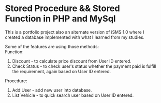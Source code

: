 # Stored Procedure && Stored Function in PHP and MySql

This is a portfolio project also an alternate version of iSMS 1.0 where I created a database implemented with
what I learned from my studies.

Some of the features are using those methods: <br>
Function:

1.  Discount - to calculate price discount from User ID entered.
2.  Check Status - to check user's status whether the payment paid is fulfill the requirement, again based on User ID entered.

Procedure:

1. Add User - add new user into database.
2. List Vehicle - to quick search user based on User ID entered.
